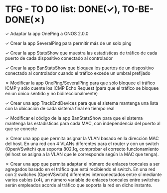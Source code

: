 # TFG - TO DO list: DONE(✓), TO-BE-DONE(✗)

✓ Adaptar la app OnePing a ONOS 2.0.0

✓ Crear la app SeveralPing para permitir más de un solo ping

✓ Crear la app StatsShow que muestra las estadísticas de tráfico de cada puerto de cada dispositivo conectado al controlador

✓ Crear la app BanStatsShow que bloquea los puertos de un dispositivo conectado al controlador cuando el tráfico excede un umbral prefijado

✗ Modificar la app OnePing/SeveralPing para que sólo bloquee el tráfico ICMP y sólo cuente los ICMP Echo Request (para que el tráfico se bloquee en un único sentido y no bidireccionalmente)

✓ Crear una app TrackEndDevices para que el sistema mantenga una lista con la ubicación de cada sistema final en tiempo real

✓ Modificar el código de la app BanStatsShow para que el sistema mantenga las estadísticas para cada MAC, con independencia del puerto al que se conecte

✗ Crear una app que permita asignar la VLAN basado en la dirección MAC del host. En una red con 4 VLANs diferentes para el router  y con un switch (OpenVSwitch) que soporta 802.1q, comprobar el correcto funcionamiento (el host se asigna a la VLAN que le corresponde según la MAC que tenga).

✗ Crear una app que permita adaptar el número de enlaces troncales a ser agregados basado en el tráfico que está recibiendo el switch. En una red con 2 switches (OpenVSwitch) diferentes interconectados entre sí mediante varios cables (x4), un número variable de enlaces troncales entre switches serán empleados acorde al tráfico que soporta la red en dicho instante.
